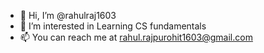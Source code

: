 - 👋 Hi, I’m @rahulraj1603
- 👀 I’m interested in Learning CS fundamentals
- 📫 You can reach me at rahul.rajpurohit1603@gmail.com

<!---
rahulraj1603/rahulraj1603 is a ✨ special ✨ repository because its `README.md` (this file) appears on your GitHub profile.
You can click the Preview link to take a look at your changes.
--->
